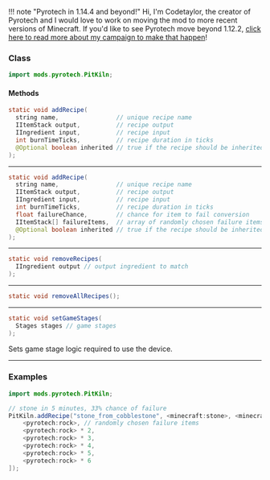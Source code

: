 !!! note "Pyrotech in 1.14.4 and beyond!"
    Hi, I'm Codetaylor, the creator of Pyrotech and I would love to work on moving the mod to more recent versions of Minecraft. If you'd like to see Pyrotech move beyond 1.12.2, [click here to read more about my campaign to make that happen](https://bit.ly/2KaxA3H)!

### Class

```java
import mods.pyrotech.PitKiln;
```

#### Methods

```java
static void addRecipe(
  string name,                // unique recipe name
  IItemStack output,          // recipe output
  IIngredient input,          // recipe input
  int burnTimeTicks,          // recipe duration in ticks
  @Optional boolean inherited // true if the recipe should be inherited
);
```


---


```java
static void addRecipe(
  string name,                // unique recipe name
  IItemStack output,          // recipe output
  IIngredient input,          // recipe input
  int burnTimeTicks,          // recipe duration in ticks
  float failureChance,        // chance for item to fail conversion
  IItemStack[] failureItems,  // array of randomly chosen failure items
  @Optional boolean inherited // true if the recipe should be inherited
);
```


---


```java
static void removeRecipes(
  IIngredient output // output ingredient to match
);
```


---


```java
static void removeAllRecipes();
```


---


```java
static void setGameStages(
  Stages stages // game stages
);
```

Sets game stage logic required to use the device.

---


### Examples

```java
import mods.pyrotech.PitKiln;

// stone in 5 minutes, 33% chance of failure
PitKiln.addRecipe("stone_from_cobblestone", <minecraft:stone>, <minecraft:cobblestone>, 5 * 60 * 20, 0.33, [
    <pyrotech:rock>, // randomly chosen failure items
    <pyrotech:rock> * 2,
    <pyrotech:rock> * 3,
    <pyrotech:rock> * 4,
    <pyrotech:rock> * 5,
    <pyrotech:rock> * 6
]);
```
